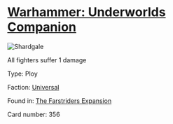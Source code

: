 # [Warhammer: Underworlds Companion](https://guidokessels.github.io/wh-underworlds)

  

![Shardgale](https://warhammerunderworlds.com/wp-content/uploads/sites/6/2018/03/356_ENG.png)

All fighters suffer 1 damage

Type: Ploy

Faction: [Universal](https://guidokessels.github.io/wh-underworlds/factions/universal)

Found in: [The Farstriders Expansion](https://guidokessels.github.io/wh-underworlds/locations/the-farstriders-expansion)

Card number: 356
